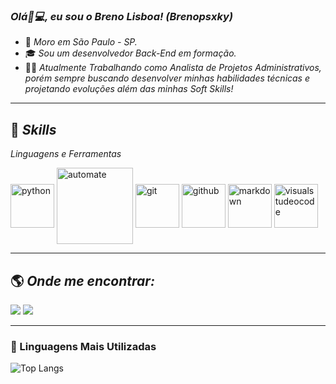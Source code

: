### <i>Olá👋💻, eu sou o Breno Lisboa! (Brenopsxky) </i>

- 🏡 <i>Moro em São Paulo - SP.</i>
- 🎓 <i>Sou um desenvolvedor Back-End em formação.</i>
- 👨‍💻 <i>Atualmente Trabalhando como Analista de Projetos Administrativos, porém sempre buscando desenvolver minhas habilidades técnicas e projetando evoluções além das minhas Soft Skills!</i>
----------------------------------------------------------------------------------
## 🚀&nbsp;<i>Skills</i>

<i>Linguagens e Ferramentas</i>
<div style="display: inline_block">
    <img align="center" alt="python" height="70" width="auto" src="https://cdn.jsdelivr.net/gh/devicons/devicon/icons/python/python-original.svg">
    <img align="center" alt="automate" height="122" width="auto" src="https://static.cognitoforms.com/content/product/assets/images/power-automate-full-logo-b9c3c4d1-fa1f-41be-b75c-31a7d9c00f4c-8fc2c2f-201x201.png"/>
    <img align="center" alt="git" height="70" width="auto" src="https://cdn.jsdelivr.net/gh/devicons/devicon/icons/git/git-plain.svg">
    <img align="center" alt="github" height="70" width="auto" src="https://cdn.jsdelivr.net/gh/devicons/devicon/icons/github/github-original-wordmark.svg">
    <img align="center" alt="markdown" height="70" width="auto" src="https://cdn.jsdelivr.net/gh/devicons/devicon@latest/icons/markdown/markdown-original.svg">  
    <img align="center" alt="visualstudeocode" height="70" width="auto" src="https://cdn.jsdelivr.net/gh/devicons/devicon/icons/vscode/vscode-original-wordmark.svg"/>
   
</div>

----------------------------------------------------------------------------------

## 🌎&nbsp;<i>Onde me encontrar:</i>

<div style="display: inline_block">
  <a href="https://www.linkedin.com/in/blisboa-tech/" target="_blank"><img src="https://img.shields.io/badge/-LinkedIn-%230077B5?style=for-the-badge&logo=linkedin&logoColor=white"></a> 
  <a href="https://wa.me/+5511951408815" target="_blank"><img src="https://user-images.githubusercontent.com/75697499/179569090-0fd78c18-5736-457e-8971-e629be3d06b2.svg"></a>  
 
----------------------------------------------------------------------------------

### 👀 Linguagens Mais Utilizadas

![Top Langs](https://github-readme-stats-git-masterrstaa-rickstaa.vercel.app/api/top-langs/?username=Brenopsxky&layout=compact&bg_color=000&border_color=30A3DC&title_color=E94D5F&text_color=FFF&hide_title=true)
